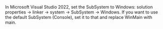 In Microsoft Visual Studio 2022, set the SubSystem to Windows:
solution properties -> linker -> system -> SubSystem -> Windows.
If you want to use the default SubSystem (Console), set it to that and replace WinMain with main.